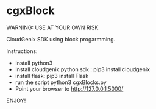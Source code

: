 # cgxBlock

WARNING: USE AT YOUR OWN RISK

CloudGenix SDK using block progarmming.

Instructions:

* Install python3
* Install cloudgenix python sdk : pip3 install cloudgenix
* install flask: pip3 install Flask
* run the script python3 cgxBlocks.py
* Point your browser to http://127.0.0.1:5000/


ENJOY!

